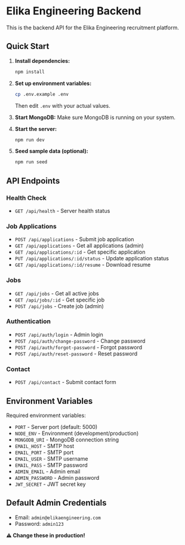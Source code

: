 
# Elika Engineering Backend

This is the backend API for the Elika Engineering recruitment platform.

## Quick Start

1. **Install dependencies:**
   ```bash
   npm install
   ```

2. **Set up environment variables:**
   ```bash
   cp .env.example .env
   ```
   Then edit `.env` with your actual values.

3. **Start MongoDB:**
   Make sure MongoDB is running on your system.

4. **Start the server:**
   ```bash
   npm run dev
   ```

5. **Seed sample data (optional):**
   ```bash
   npm run seed
   ```

## API Endpoints

### Health Check
- `GET /api/health` - Server health status

### Job Applications
- `POST /api/applications` - Submit job application
- `GET /api/applications` - Get all applications (admin)
- `GET /api/applications/:id` - Get specific application
- `PUT /api/applications/:id/status` - Update application status
- `GET /api/applications/:id/resume` - Download resume

### Jobs
- `GET /api/jobs` - Get all active jobs
- `GET /api/jobs/:id` - Get specific job
- `POST /api/jobs` - Create job (admin)

### Authentication
- `POST /api/auth/login` - Admin login
- `POST /api/auth/change-password` - Change password
- `POST /api/auth/forgot-password` - Forgot password
- `POST /api/auth/reset-password` - Reset password

### Contact
- `POST /api/contact` - Submit contact form

## Environment Variables

Required environment variables:

- `PORT` - Server port (default: 5000)
- `NODE_ENV` - Environment (development/production)
- `MONGODB_URI` - MongoDB connection string
- `EMAIL_HOST` - SMTP host
- `EMAIL_PORT` - SMTP port
- `EMAIL_USER` - SMTP username
- `EMAIL_PASS` - SMTP password
- `ADMIN_EMAIL` - Admin email
- `ADMIN_PASSWORD` - Admin password
- `JWT_SECRET` - JWT secret key

## Default Admin Credentials

- Email: `admin@elikaengineering.com`
- Password: `admin123`

**⚠️ Change these in production!**
